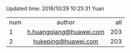 Updated time: 2016/10/29 10:25:31 Yuan

|               |               |       |
| ------------- |:-------------:| -----:|
| num | author | all |
|1| h.huangqiang@huawei.com | 203 |
|2 | hukeping@huawei.com	 | 203 |
